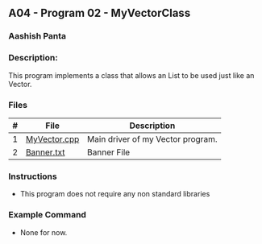 
## A04 - Program 02 - MyVectorClass
### Aashish Panta 
### Description:

This program implements a class that allows an List to be used just like an Vector.

### Files

|   #   | File     | Description                      |
| :---: | -------- | -------------------------------- |
|   1   | [MyVector.cpp](https://github.com/apanta0525/2143-OOP-Panta/blob/main/Assignments/P02/MyVector.cpp) | Main driver of my Vector program. |
| 2 | [Banner.txt](https://github.com/apanta0525/2143-OOP-Panta/blob/main/Assignments/P02/Banner.txt) | Banner File |

### Instructions

- This program does not require any non standard libraries

### Example Command

- None for now.

